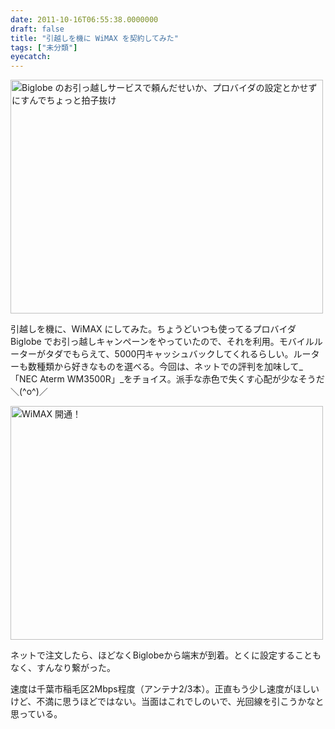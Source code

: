 ```yaml
---
date: 2011-10-16T06:55:38.0000000
draft: false
title: "引越しを機に WiMAX を契約してみた"
tags: ["未分類"]
eyecatch: 
---
```

<p><a href="http://www.flickr.com/photos/daruyanagi/6248954791/" title="Biglobe のお引っ越しサービスで頼んだせいか、プロバイダの設定とかせずにすんでちょっと拍子抜け by daruyanagi, on Flickr"><img src="http://farm7.static.flickr.com/6157/6248954791_62c98f1999.jpg" width="500" height="374" alt="Biglobe のお引っ越しサービスで頼んだせいか、プロバイダの設定とかせずにすんでちょっと拍子抜け"></a></p><p>引越しを機に、WiMAX にしてみた。ちょうどいつも使ってるプロバイダ Biglobe でお引っ越しキャンペーンをやっていたので、それを利用。モバイルルーターがタダでもらえて、5000円キャッシュバックしてくれるらしい。ルーターも数種類から好きなものを選べる。今回は、ネットでの評判を加味して_「NEC Aterm WM3500R」_をチョイス。派手な赤色で失くす心配が少なそうだ＼(^o^)／</p><p><a href="http://www.flickr.com/photos/daruyanagi/6248951415/" title="WiMAX 開通！ by daruyanagi, on Flickr"><img src="http://farm7.static.flickr.com/6160/6248951415_0672a03a4c.jpg" width="500" height="374" alt="WiMAX 開通！"></a></p><p>ネットで注文したら、ほどなくBiglobeから端末が到着。とくに設定することもなく、すんなり繋がった。</p><p>速度は千葉市稲毛区2Mbps程度（アンテナ2/3本）。正直もう少し速度がほしいけど、不満に思うほどではない。当面はこれでしのいで、光回線を引こうかなと思っている。</p>
